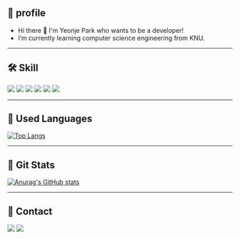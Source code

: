 

## 💎 profile
- Hi there 👋 I'm Yeonje Park who wants to be a developer!
- I’m currently learning computer science engineering from KNU.

-----------

## 🛠 Skill
<div>
<img src="https://img.shields.io/badge/C-4BB749?style=flat-square&logo=C&logoColor=white"/>
<img src="https://img.shields.io/badge/C++-00599C?style=flat-square&logo=C++&logoColor=white"/>
<img src="https://img.shields.io/badge/Python-3776AB?style=flat-square&logo=Python&logoColor=white"/>
<img src="https://img.shields.io/badge/HTML5-E34F26?style=flat-square&logo=HTML5&logoColor=white"/>
<img src="https://img.shields.io/badge/CSS3-1572B6?style=flat-square&logo=CSS3&logoColor=white"/>
<img src="https://img.shields.io/badge/Java-FFE200?style=flat-square&logoColor=white"/>

</div>

------------


## 💬 Used Languages
[![Top Langs](https://github-readme-stats.vercel.app/api/top-langs/?username=yeonjep&layout=compact)](https://github.com/yeonjep/github-readme-stats)



--------
## 🔷️ Git Stats

[![Anurag's GitHub stats](https://github-readme-stats.vercel.app/api?username=yeonjep)](https://github.com/yeonjep/github-readme-stats)


-----------

## 💫 Contact 

<a href="https://www.instagram.com/dizaine_jsyw/"><img src="https://img.shields.io/badge/Instagram-E4405F?style=flat-square&logo=Instagram&logoColor=white&link=https://www.instagram.com/dizaine_jsyw/"/></a>  <a href="mailto:yeonje8771@gmail.com"><img src="https://img.shields.io/badge/Gmail-D0A9F5?style=flat-square&logo=Gmail&logoColor=white&link=mailto:yeonje8771@gmail.com"/></a>
